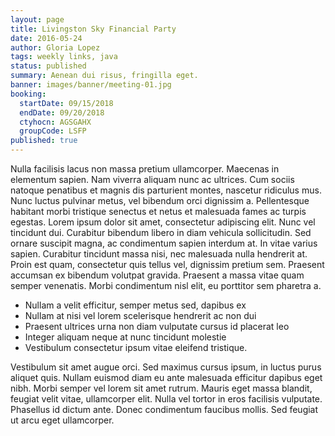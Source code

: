 ```yaml
---
layout: page
title: Livingston Sky Financial Party
date: 2016-05-24
author: Gloria Lopez
tags: weekly links, java
status: published
summary: Aenean dui risus, fringilla eget.
banner: images/banner/meeting-01.jpg
booking:
  startDate: 09/15/2018
  endDate: 09/20/2018
  ctyhocn: AGSGAHX
  groupCode: LSFP
published: true
---
```

Nulla facilisis lacus non massa pretium ullamcorper. Maecenas in elementum sapien. Nam viverra aliquam nunc ac ultrices. Cum sociis natoque penatibus et magnis dis parturient montes, nascetur ridiculus mus. Nunc luctus pulvinar metus, vel bibendum orci dignissim a. Pellentesque habitant morbi tristique senectus et netus et malesuada fames ac turpis egestas. Lorem ipsum dolor sit amet, consectetur adipiscing elit. Nunc vel tincidunt dui. Curabitur bibendum libero in diam vehicula sollicitudin. Sed ornare suscipit magna, ac condimentum sapien interdum at. In vitae varius sapien. Curabitur tincidunt massa nisi, nec malesuada nulla hendrerit at. Proin est quam, consectetur quis tellus vel, dignissim pretium sem. Praesent accumsan ex bibendum volutpat gravida. Praesent a massa vitae quam semper venenatis. Morbi condimentum nisl elit, eu porttitor sem pharetra a.

* Nullam a velit efficitur, semper metus sed, dapibus ex
* Nullam at nisi vel lorem scelerisque hendrerit ac non dui
* Praesent ultrices urna non diam vulputate cursus id placerat leo
* Integer aliquam neque at nunc tincidunt molestie
* Vestibulum consectetur ipsum vitae eleifend tristique.

Vestibulum sit amet augue orci. Sed maximus cursus ipsum, in luctus purus aliquet quis. Nullam euismod diam eu ante malesuada efficitur dapibus eget nibh. Morbi semper vel lorem sit amet rutrum. Mauris eget massa blandit, feugiat velit vitae, ullamcorper elit. Nulla vel tortor in eros facilisis vulputate. Phasellus id dictum ante. Donec condimentum faucibus mollis. Sed feugiat ut arcu eget ullamcorper.
